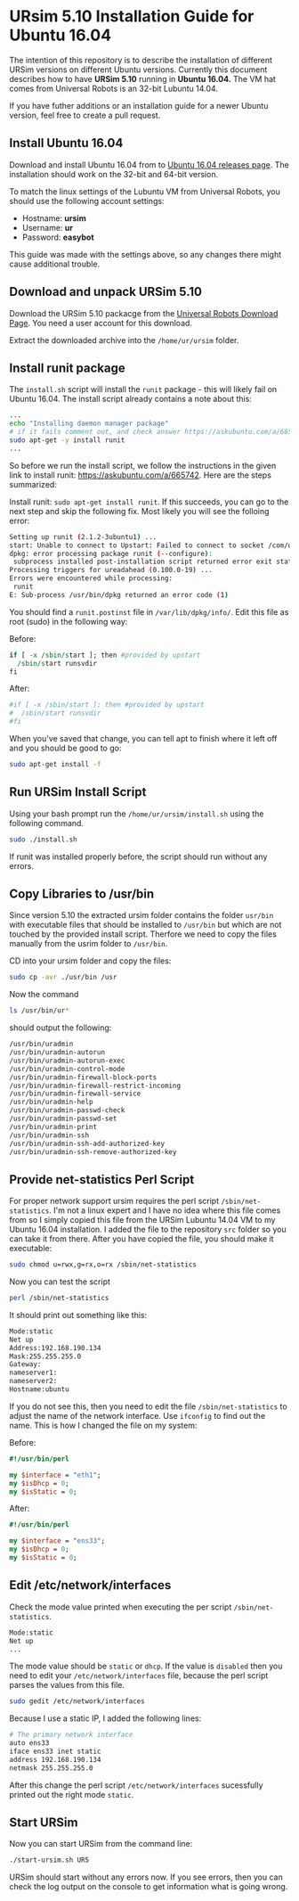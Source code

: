 # URsim 5.10 Installation Guide for Ubuntu 16.04

The intention of this repository is to describe the installation of different
URSim versions on different Ubuntu versions. Currently this document
describes how to have **URSim 5.10** running in **Ubuntu 16.04.** The VM hat comes
from Universal Robots is an 32-bit Lubuntu 14.04.

If you have futher additions or an installation guide for a newer Ubuntu version,
feel free to create a pull request.

## Install Ubuntu 16.04

Download and install Ubuntu 16.04 from to [Ubuntu 16.04 releases page](https://releases.ubuntu.com/16.04/). The installation should work on the 32-bit and
64-bit version. 

To match the linux settings of the Lubuntu VM from Universal Robots, you should
use the following account settings:

- Hostname: **ursim**
- Username: **ur**
- Password: **easybot**

This guide was made with the settings above, so any changes there might cause
additional trouble.

## Download and unpack URSim 5.10

Download the URSim 5.10 packacge from the [Universal Robots Download Page](https://www.universal-robots.com/download). You need a user account for this download.

Extract the downloaded archive into the `/home/ur/ursim` folder. 

## Install runit package

The `install.sh` script will install the `runit` package - this will likely fail on Ubuntu 16.04. The install script already contains a note about this:

```bash
...
echo "Installing daemon manager package"
# if it fails comment out, and check answer https://askubuntu.com/a/665742
sudo apt-get -y install runit
...
```

So before we run the install script, we follow the instructions in the given
link to install runit: https://askubuntu.com/a/665742. Here are the steps
summarized:

Install runit: `sudo apt-get install runit`. If this succeeds, you can go to
the next step and skip the following fix. Most likely you will see the
folloing error:

```bash
Setting up runit (2.1.2-3ubuntu1) ...
start: Unable to connect to Upstart: Failed to connect to socket /com/ubuntu/upstart: Connection refused
dpkg: error processing package runit (--configure):
 subprocess installed post-installation script returned error exit status 1
Processing triggers for ureadahead (0.100.0-19) ...
Errors were encountered while processing:
 runit
E: Sub-process /usr/bin/dpkg returned an error code (1)
```

You should find a `runit.postinst` file in `/var/lib/dpkg/info/`. Edit this file
as root (sudo) in the following way:

Before:

```perl
if [ -x /sbin/start ]; then #provided by upstart
  /sbin/start runsvdir
fi
```

After:

```perl
#if [ -x /sbin/start ]; then #provided by upstart
#  /sbin/start runsvdir
#fi
```

When you've saved that change, you can tell apt to finish where it left off and you should be good to go:

```bash
sudo apt-get install -f
```

## Run URSim Install Script

Using your bash prompt run the `/home/ur/ursim/install.sh` using the following command.

```bash
sudo ./install.sh
```

If runit was installed properly before, the script should run without any errors.

## Copy Libraries to /usr/bin

Since version 5.10 the extracted ursim folder contains the folder `usr/bin` with
executable files that should be installed to `/usr/bin` but which are not 
touched by the provided install script. Therfore we need to copy the files manually from
the usrim folder to `/usr/bin`.

CD into your ursim folder and copy the files:

```bash
sudo cp -avr ./usr/bin /usr
```

Now the command

```bash
ls /usr/bin/ur*
```

should output the following:

```bash
/usr/bin/uradmin
/usr/bin/uradmin-autorun
/usr/bin/uradmin-autorun-exec
/usr/bin/uradmin-control-mode
/usr/bin/uradmin-firewall-block-ports
/usr/bin/uradmin-firewall-restrict-incoming
/usr/bin/uradmin-firewall-service
/usr/bin/uradmin-help
/usr/bin/uradmin-passwd-check
/usr/bin/uradmin-passwd-set
/usr/bin/uradmin-print
/usr/bin/uradmin-ssh
/usr/bin/uradmin-ssh-add-authorized-key
/usr/bin/uradmin-ssh-remove-authorized-key
```

## Provide net-statistics Perl Script

For proper network support ursim requires the perl script `/sbin/net-statistics`.
I'm not a linux expert and I have no idea where this file comes from so I
simply copied this file from the URSim Lubuntu 14.04 VM to my Ubuntu 16.04
installation. I added the file to the repository `src` folder so you can take
it from there. After you have copied the file, you should make it executable:

```bash
sudo chmod u=rwx,g=rx,o=rx /sbin/net-statistics
```

Now you can test the script

```bash
perl /sbin/net-statistics
```

It should print out something like this:

```bash
Mode:static
Net up
Address:192.168.190.134
Mask:255.255.255.0
Gateway:
nameserver1:
nameserver2:
Hostname:ubuntu
```

If you do not see this, then you need to edit the file `/sbin/net-statistics` to adjust the name of the network interface. Use `ifconfig` to find out the name. This is how I changed the file on my system:

Before:

```perl
#!/usr/bin/perl

my $interface = "eth1";
my $isDhcp = 0;
my $isStatic = 0;
```

After:

```perl
#!/usr/bin/perl

my $interface = "ens33";
my $isDhcp = 0;
my $isStatic = 0;
```

## Edit /etc/network/interfaces

Check the mode value printed when executing the per script `/sbin/net-statistics`.

```bash
Mode:static
Net up
...
```

The mode value should be `static` or `dhcp`. If the value is `disabled` then you
need to edit your `/etc/network/interfaces` file, because the perl script
parses the values from this file.

```bash
sudo gedit /etc/network/interfaces
```

Because I use a static IP, I added the following lines:

```bash
# The primary network interface
auto ens33
iface ens33 inet static
address 192.168.190.134
netmask 255.255.255.0
```

After this change the perl script `/etc/network/interfaces` sucessfully printed
out the right mode `static`.

## Start URSim

Now you can start URSim from the command line:

```bash
./start-ursim.sh UR5
```

URSim should start without any errors now. If you see errors, then you can
check the log output on the console to get information what is going wrong.
